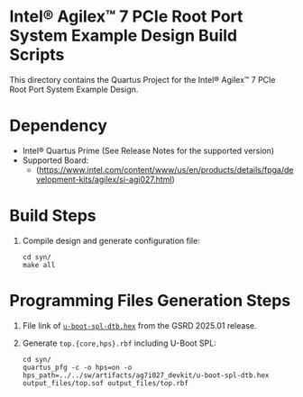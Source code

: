 # Intel® Agilex™ 7 PCIe Root Port System Example Design Build Scripts

This directory contains the Quartus Project for the Intel® Agilex™ 7 PCIe Root Port System Example Design.

# Dependency

- Intel® Quartus Prime (See Release Notes for the supported version)
- Supported Board:
  - (https://www.intel.com/content/www/us/en/products/details/fpga/development-kits/agilex/si-agi027.html)

# Build Steps

 1. Compile design and generate configuration file:

    ```
    cd syn/
	make all
    ```

# Programming Files Generation Steps

 1. File link of [`u-boot-spl-dtb.hex`](https://github.com/altera-fpga/agilex7-ed-pcie-rp/tree/main/src/sw/artifacts/ag7i027_devkit/u-boot-spl-dtb.hex) from the GSRD 2025.01 release.

 2. Generate `top.{core,hps}.rbf` including U-Boot SPL:

    ```
    cd syn/
    quartus_pfg -c -o hps=on -o hps_path=../../sw/artifacts/ag7i027_devkit/u-boot-spl-dtb.hex output_files/top.sof output_files/top.rbf
    ```
